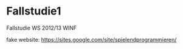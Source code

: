 Fallstudie1
===========

Fallstudie WS 2012/13 WINF

fake website: https://sites.google.com/site/spielendprogrammieren/


